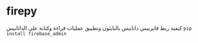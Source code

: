 # firepy
كيفية ربط فايربيس داتابيس بالبايثون وتطبيق عمليات قراءة وكتابة على الداتابيس
 `pip install firebase_admin`
